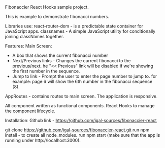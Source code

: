 Fibonaccier React Hooks sample project.

This is example to demonstrate fibonacci numbers.

Libraries use:
react-router-dom - is a predictable state container for JavaScript apps.
classnames - A simple JavaScript utility for conditionally joining classNames together.

Features:
Main Screen:

- A box that shows the current fibonacci number
- Next/Previous links - Changes the current fibonacci to the previous/next.
  he "<< Previous" link will be disabled if we're showing the first number in the sequence.
- Jump to link - Prompt the user to enter the page number to jump to.
  for example: page 6 will show the 6th number in the fibonacci sequence (8).

AppRoutes - contains routes to main screen.
The application is responsive.

All component written as functional components.
React Hooks to manage the component lifecycle.

Installation:
Github link - https://github.com/igal-sources/fibonaccier-react

git clone https://github.com/igal-sources/fibonaccier-react.git
run npm install - to create all node_modules.
run npm start (make sure that the app is running under http://localhost:3000).
